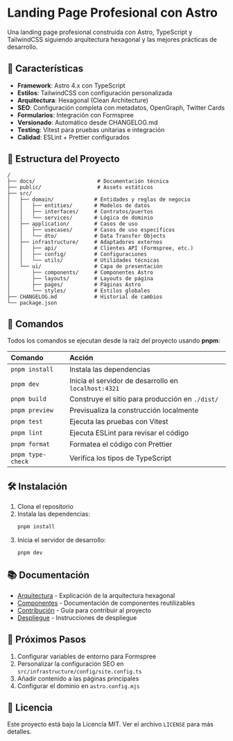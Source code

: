 # Landing Page Profesional con Astro

Una landing page profesional construida con Astro, TypeScript y TailwindCSS siguiendo arquitectura hexagonal y las mejores prácticas de desarrollo.

## 🚀 Características

- **Framework**: Astro 4.x con TypeScript
- **Estilos**: TailwindCSS con configuración personalizada
- **Arquitectura**: Hexagonal (Clean Architecture)
- **SEO**: Configuración completa con metadatos, OpenGraph, Twitter Cards
- **Formularios**: Integración con Formspree
- **Versionado**: Automático desde CHANGELOG.md
- **Testing**: Vitest para pruebas unitarias e integración
- **Calidad**: ESLint + Prettier configurados

## 📁 Estructura del Proyecto

```text
/
├── docs/                    # Documentación técnica
├── public/                  # Assets estáticos
├── src/
│   ├── domain/             # Entidades y reglas de negocio
│   │   ├── entities/       # Modelos de datos
│   │   ├── interfaces/     # Contratos/puertos
│   │   └── services/       # Lógica de dominio
│   ├── application/        # Casos de uso
│   │   ├── usecases/       # Casos de uso específicos
│   │   └── dto/            # Data Transfer Objects
│   ├── infrastructure/     # Adaptadores externos
│   │   ├── api/            # Clientes API (Formspree, etc.)
│   │   ├── config/         # Configuraciones
│   │   └── utils/          # Utilidades técnicas
│   └── ui/                 # Capa de presentación
│       ├── components/     # Componentes Astro
│       ├── layouts/        # Layouts de página
│       ├── pages/          # Páginas Astro
│       └── styles/         # Estilos globales
├── CHANGELOG.md            # Historial de cambios
└── package.json
```

## 🧞 Comandos

Todos los comandos se ejecutan desde la raíz del proyecto usando **pnpm**:

| Comando           | Acción                                               |
| :---------------- | :--------------------------------------------------- |
| `pnpm install`    | Instala las dependencias                             |
| `pnpm dev`        | Inicia el servidor de desarrollo en `localhost:4321` |
| `pnpm build`      | Construye el sitio para producción en `./dist/`      |
| `pnpm preview`    | Previsualiza la construcción localmente              |
| `pnpm test`       | Ejecuta las pruebas con Vitest                       |
| `pnpm lint`       | Ejecuta ESLint para revisar el código                |
| `pnpm format`     | Formatea el código con Prettier                      |
| `pnpm type-check` | Verifica los tipos de TypeScript                     |

## 🛠️ Instalación

1. Clona el repositorio
2. Instala las dependencias:
   ```bash
   pnpm install
   ```
3. Inicia el servidor de desarrollo:
   ```bash
   pnpm dev
   ```

## 📚 Documentación

- [Arquitectura](./docs/architecture.md) - Explicación de la arquitectura hexagonal
- [Componentes](./docs/components.md) - Documentación de componentes reutilizables
- [Contribución](./docs/contributing.md) - Guía para contribuir al proyecto
- [Despliegue](./docs/deployment.md) - Instrucciones de despliegue

## 🎯 Próximos Pasos

1. Configurar variables de entorno para Formspree
2. Personalizar la configuración SEO en `src/infrastructure/config/site.config.ts`
3. Añadir contenido a las páginas principales
4. Configurar el dominio en `astro.config.mjs`

## 📄 Licencia

Este proyecto está bajo la Licencia MIT. Ver el archivo `LICENSE` para más detalles.
